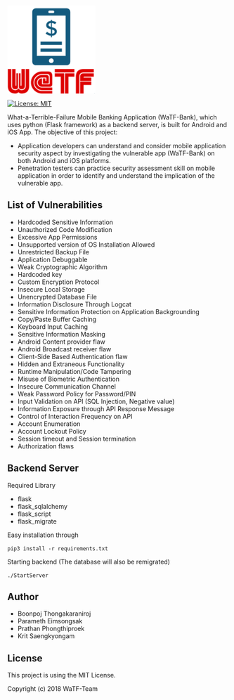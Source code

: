 <img src="logo.png" alt="WaTF-Bank" width="200" align="center"> 

[![License: MIT](https://img.shields.io/badge/License-MIT-blue.svg)](https://opensource.org/licenses/MIT)

What-a-Terrible-Failure Mobile Banking Application (WaTF-Bank), which uses python (Flask framework) as a backend server, is built for Android and iOS App. The objective of this project:
- Application developers can understand and consider mobile application security aspect by investigating the vulnerable app (WaTF-Bank) on both Android and iOS platforms.
- Penetration testers can practice security assessment skill on mobile application in order to identify and understand the implication of the vulnerable app.

## List of Vulnerabilities

- Hardcoded Sensitive Information
- Unauthorized Code Modification
- Excessive App Permissions
- Unsupported version of OS Installation Allowed
- Unrestricted Backup File
- Application Debuggable
- Weak Cryptographic Algorithm
- Hardcoded key
- Custom Encryption Protocol
- Insecure Local Storage
- Unencrypted Database File
- Information Disclosure Through Logcat
- Sensitive Information Protection on Application Backgrounding
- Copy/Paste Buffer Caching
- Keyboard Input Caching
- Sensitive Information Masking
- Android Content provider flaw
- Android Broadcast receiver flaw
- Client-Side Based Authentication flaw
- Hidden and Extraneous Functionality
- Runtime Manipulation/Code Tampering
- Misuse of Biometric Authentication
- Insecure Communication Channel
- Weak Password Policy for Password/PIN
- Input Validation on API (SQL Injection, Negative value)
- Information Exposure through API Response Message
- Control of Interaction Frequency on API
- Account Enumeration
- Account Lockout Policy
- Session timeout and Session termination
- Authorization flaws

## Backend Server

Required Library
- flask  
- flask_sqlalchemy
- flask_script
- flask_migrate

Easy installation through

```
pip3 install -r requirements.txt
```

Starting backend (The database will also be remigrated)
```
./StartServer
```

## Author

- Boonpoj Thongakaraniroj
- Parameth Eimsongsak
- Prathan Phongthiproek
- Krit Saengkyongam

## License
This project is using the MIT License.

Copyright (c) 2018 WaTF-Team
